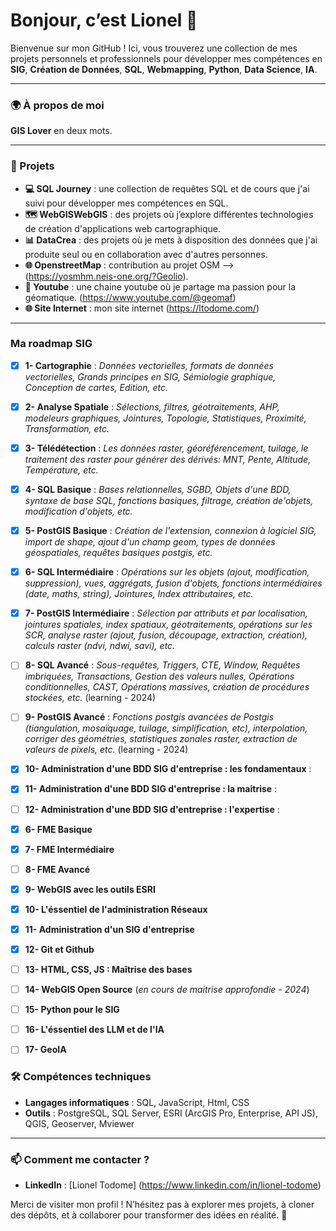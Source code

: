 # Bonjour, c’est Lionel 👋

Bienvenue sur mon GitHub ! Ici, vous trouverez une collection de mes projets personnels et professionnels pour développer mes compétences en  **SIG**, **Création de Données**, **SQL**, **Webmapping**, **Python**, **Data Science**, **IA**.

---

### 🌍 À propos de moi

**GIS Lover** en deux mots. 

---

### 🚀 Projets

- **💻 SQL Journey** : une collection de requêtes SQL et de cours que j'ai suivi pour développer mes compétences en SQL.
- **🗺 WebGISWebGIS** : des projets où j’explore différentes technologies de création d'applications web cartographique.
- **📊 DataCrea** : des projets où je mets à disposition des données que j'ai produite seul ou en collaboration avec d'autres personnes.
- **🌐 OpenstreetMap** : contribution au projet OSM --> (https://yosmhm.neis-one.org/?Geolio).
- **🎥 Youtube** : une chaine youtube où je partage ma passion pour la géomatique. (https://www.youtube.com/@geomaf)
- **🌐 Site Internet** : mon site internet (https://ltodome.com/)

---
### Ma roadmap SIG

- [x] **1- Cartographie** : *Données vectorielles, formats de données vectorielles, Grands principes en SIG, Sémiologie graphique, Conception de cartes, Edition, etc.*     
- [x] **2- Analyse Spatiale** : *Sélections, filtres, géotraitements, AHP, modeleurs graphiques, Jointures, Topologie, Statistiques, Proximité, Transformation, etc.*    
- [x] **3- Télédétection** : *Les données raster, géoréférencement, tuilage, le traitement des raster pour générer des dérivés: MNT, Pente, Altitude, Température, etc.*   
- [x] **4- SQL Basique** : *Bases relationnelles, SGBD, Objets d'une BDD, syntaxe de base SQL, fonctions basiques, filtrage, création de'objets, modification d'objets, etc.* 
- [x] **5- PostGIS Basique** : *Création de l'extension, connexion à logiciel SIG, import de shape, ajout d'un champ geom, types de données géospatiales, requêtes basiques postgis, etc.*  
- [x] **6- SQL Intermédiaire** : *Opérations sur les objets (ajout, modification, suppression), vues, aggrégats, fusion d'objets, fonctions intermédiaires (date, maths, string), Jointures, Index attributaires,  etc.*   
- [x] **7- PostGIS Intermédiaire** : *Sélection par attributs et par localisation, jointures spatiales, index spatiaux, géotraitements, opérations sur les SCR, analyse raster (ajout, fusion, découpage, extraction, création), calculs raster (ndvi, ndwi, savi), etc.*   
- [ ] **8- SQL Avancé** : *Sous-requêtes, Triggers, CTE, Window, Requêtes imbriquées, Transactions, Gestion des valeurs nulles, Opérations conditionnelles, CAST, Opérations massives, création de procédures stockées, etc.* (learning - 2024)   
- [ ] **9- PostGIS Avancé** : *Fonctions postgis avancées de Postgis (tiangulation, mosaïquage, tuilage, simplification, etc), interpolation, corriger des géométries, statistiques zonales raster, extraction de valeurs de pixels, etc.* (learning - 2024)
- [x] **10- Administration d'une BDD SIG d'entreprise : les fondamentaux** : 
- [x] **11- Administration d'une BDD SIG d'entreprise : la maitrise** : 
- [ ] **12- Administration d'une BDD SIG d'entreprise : l'expertise** :     
- [x] **6- FME Basique**
- [x] **7- FME Intermédiaire**
- [ ] **8- FME Avancé**
- [x] **9- WebGIS avec les outils ESRI**
- [x] **10- L'éssentiel de l'administration Réseaux**
- [x] **11- Administration d'un SIG d'entreprise**
- [x] **12- Git et Github**
- [ ] **13- HTML, CSS, JS : Maîtrise des bases** 
- [ ] **14- WebGIS Open Source** (*en cours de maitrise approfondie - 2024*)
- [ ] **15- Python pour le SIG**
- [ ] **16- L'éssentiel des LLM et de l'IA**
- [ ] **17- GeoIA**
  

### 🛠️ Compétences techniques

- **Langages informatiques** : SQL, JavaScript, Html, CSS 
- **Outils** : PostgreSQL, SQL Server, ESRI (ArcGIS Pro, Enterprise, API JS), QGIS, Geoserver, Mviewer

---

### 📫 Comment me contacter ?

- **LinkedIn** : [Lionel Todome] (https://www.linkedin.com/in/lionel-todome)

Merci de visiter mon profil ! N’hésitez pas à explorer mes projets, à cloner des dépôts, et à collaborer pour transformer des idées en réalité. 🚀

